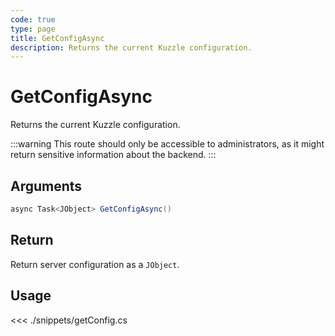 ```yaml
---
code: true
type: page
title: GetConfigAsync
description: Returns the current Kuzzle configuration.
---
```


# GetConfigAsync

Returns the current Kuzzle configuration.

:::warning
This route should only be accessible to administrators, as it might return sensitive information about the backend.
:::

## Arguments

```csharp
async Task<JObject> GetConfigAsync()
```

## Return

Return server configuration as a `JObject`.

## Usage

<<< ./snippets/getConfig.cs
